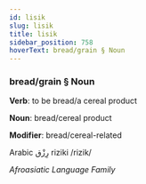 ```yaml
---
id: lisik
slug: lisik
title: lisik
sidebar_position: 758
hoverText: bread/grain § Noun
---
```


### bread/grain § Noun

**Verb**: to be bread/a cereal product

**Noun**: bread/cereal product

**Modifier**: bread/cereal-related

Arabic رِزْق‎ riziki /rizik/

*Afroasiatic Language Family*